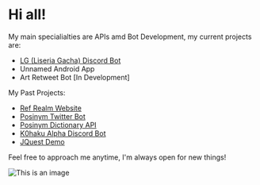 # Hi all!

My main specialialties are APIs amd Bot Development, my current projects are:

- [LG (Liseria Gacha) Discord Bot](https://github.com/Mbrookesy/Liseria-Gacha-Bot)
- Unnamed Android App
- Art Retweet Bot [In Development]

My Past Projects:

- [Ref Realm Website](https://github.com/Mbrookesy/Ref-Realm)
- [Posinym Twitter Bot](https://github.com/Mbrookesy/Posinym)
- [Posinym Dictionary API](https://github.com/Mbrookesy/Posinym-Dictionary-Api)
- [K0haku Alpha Discord Bot](https://github.com/Mbrookesy/K0haku_Bot)
- [JQuest Demo](https://github.com/Mbrookesy/JQuest-Demo)

Feel free to approach me anytime, I'm always open for new things!

![This is an image](https://c.tenor.com/BrNtIejIcXUAAAAC/pixel-art.gif)
